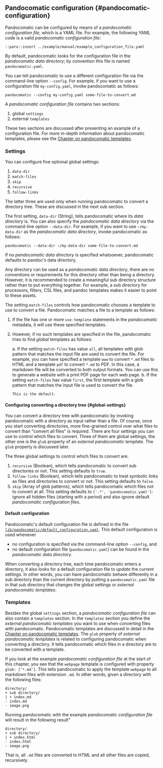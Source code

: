 ## Pandocomatic configuration {#pandocomatic-configuration}

Pandocomatic can be configured by means of a *pandocomatic configuration
file*, which is a YAML file. For example, the following YAML code is a valid
*pandocomatic configuration file*:

```{.yaml}
::paru::insert ../example/manual/example_configuration_file.yaml
```

By default, pandocomatic looks for the
configuration file in the *pandocomatic data directory*; by convention this
file is named `pandocomatic.yaml`.

You can tell pandocomatic to use a different configuration file via the
command-line option `--config`. For example, if you want to use a configuration file
`my-config.yaml`, invoke pandocomatic as follows:

```{.bash}
pandocomatic --config my-config.yaml some-file-to-convert.md
```

A *pandocomatic configuration file* contains two sections:

1. global `settings`
2. external `templates`

These two sections are discussed after presenting an example of a
configuration file. For more in-depth information about
pandocomatic templates, please see the [Chapter on pandocomatic
templates](#pandocomatic-templates). 

### Settings

You can configure five optional global settings:

1. `data-dir`
2. `match-files`
3. `skip`
4. `recursive`
5. `follow-links`

The latter three are used only when running pandocomatic to convert a
directory tree. These are discussed in the next sub section.

The first setting, `data-dir` (String), tells pandocomatic where its
*data directory* is. You can also specify the *pandocomatic data directory*
via the command-line option `--data-dir`. For example, if you want to use
`~/my-data-dir` as the *pandocomatic data directory*, invoke pandocomatic as
follows:

```{.bash}
pandocomatic --data-dir ~/my-data-dir some-file-to-convert.md
```

If no *pandocomatic data directory* is specified whatsoever, pandocomatic
defaults to pandoc's data directory.

Any directory can be used as a *pandocomatic data directory*, there are no
conventions or requirements for this directory other than being a directory.
However, it is recommended to create a meaningful sub directory structure
rather than to put everything together. For example, a sub directory for
processors, filters, CSL files, and pandoc templates makes it easier to point
to these assets.

The setting `match-files` controls how pandocomatic chooses a template to use
to convert a file. Pandocomatic matches a file to a template as follows:

1.  If the file has one or more `use-template` statements in the
    *pandocomatic* metadata, it will use these specified templates.
2.  However, if no such templates are specified in the file, pandocomatic
    tries to find *global* templates as follows:

    a.  If the setting `match-files` has value `all`, all templates with glob
        pattern that matches the input file are used to convert the file. For
        example, you can have specified a template `www` to convert `*.md`
        files to HTML and a template `pdf` to convert `*.md` to PDF. In this
        case, a markdown file will be converted to both output formats. You
        can use this to generate a website with a print PDF page for each web
        page.
    b.  If the setting `match-files` has value `first`, the first template
        with a glob pattern that matches the input file is used to convert the
        file.

        This is the default.

#### Configuring converting a directory tree {#global-settings}

You can convert a directory tree with pandocomatic by invoking pandocomatic
with a directory as input rather than a file. Of course, once you start
converting directories, more fine-grained control over what files to convert
than "convert all files" is required. There are four settings you can use to
control which files to convert. Three of them are global settings, the other
one is the `glob` property of an *external pandocomatic template*. The `glob`
property is discussed later.

The three global settings to control which files to convert are:

1. `recursive` (Boolean), which tells pandocomatic to convert sub directories or not.
   This setting defaults to `true`.
2. `follow-links` (Boolean), which tells pandocomatic to treat symbolic links as files
   and directories to convert or not. This setting defaults to `false`.
3. `skip` (Array of glob patterns), which tells pandocomatic which files not
   to convert at all. This setting defaults to `['.*', 'pandocomatic.yaml']`:
   ignore all hidden files (starting with a period) and also ignore default
   *pandocomatic configuration files*.

#### Default configuration

Pandocomatic's default configuration file is defined in the file
[`lib/pandocomatic/default_configuration.yaml`](https://github.com/htdebeer/pandocomatic/blob/master/lib/pandocomatic/default_configuration.yaml).
This default configuration is used whenever

- no configuration is specified via the command-line option `--config`, and
- no default configuration file (`pandocomatic.yaml`) can be found in the *pandocomatic data
  directory*.

When converting a directory tree, each time pandocomatic enters a directory,
it also looks for a default configuration file to *update* the current
settings. In other words, you can have pandocomatic behave differently in a
sub directory than the current directory by putting a `pandocomatic.yaml` file
in that sub directory that changes the global settings or *external
pandocomatic templates*.

### Templates

Besides the global `settings` section, a *pandocomatic configuration file* can
also contain a `templates` section. In the `templates` section you define the
*external pandocomatic templates* you want to use when converting files with
pandocomatic. Pandocomatic templates are discussed in detail in the [Chapter
on pandocomatic templates](#pandocomatic-templates). The `glob` property of
*external pandocomatic templates* is related to configuring pandocomatic when
converting a directory. It
tells pandocomatic which files in a directory are to be converted with a template.

If you look at the example *pandocomatic configuration file* at the start of
this chapter, you see that the `webpage` template is configured with property `glob:
['*.md']`. This tells pandocomatic to apply the template `webpage` to all
markdown files with extension `.md`. In other words, given a directory with
the following files:

```
directory/
+ sub directory/
| + index.md
- index.md
- image.png 
```

Running pandocomatic with the example *pandocomatic configuration file* will
result in the following result"

```
directory/
+ sub directory/
| + index.html
- index.html
- image.png 
```

That is, all `.md` files are converted to HTML and all other files are copied,
recursively.
